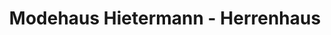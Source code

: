 ---
title: "Modehaus Hietermann - Herrenhaus"
url: /bergen/modehaus-hietermann-herrenhaus/
shop: Kleidung
---